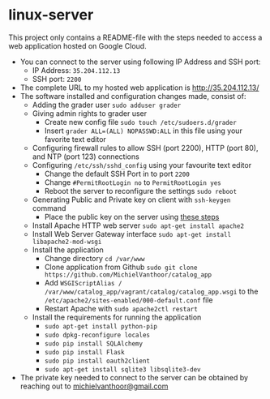 # linux-server

This project only contains a README-file with the steps needed to access a web application hosted on Google Cloud.

* You can connect to the server using following IP Address and SSH port:
  * IP Address: `35.204.112.13`
  * SSH port: `2200`
* The complete URL to my hosted web application is http://35.204.112.13/
* The software installed and configuration changes made, consist of:
  * Adding the grader user `sudo adduser grader`
  * Giving admin rights to grader user
     * Create new config file `sudo touch /etc/sudoers.d/grader`
     * Insert `grader ALL=(ALL) NOPASSWD:ALL` in this file using your favorite text editor
  * Configuring firewall rules to allow SSH (port 2200), HTTP (port 80), and NTP (port 123) connections
  * Configuring `/etc/ssh/sshd_config` using your favourite text editor
      * Change the default SSH Port in to port `2200`
      * Change `#PermitRootLogin no` to `PermitRootLogin yes`
      * Reboot the server to reconfigure the settings `sudo reboot`
  * Generating Public and Private key on client with `ssh-keygen` command
      * Place the public key on the server using [these steps](https://cloud.google.com/compute/docs/instances/adding-removing-ssh-keys)
  * Install Apache HTTP web server `sudo apt-get install apache2`
  * Install Web Server Gateway interface `sudo apt-get install libapache2-mod-wsgi`
  * Install the application
      * Change directory `cd /var/www`
      * Clone application from Github `sudo git clone https://github.com/MichielVanthoor/catalog_app`
      * Add `WSGIScriptAlias / /var/www/catalog_app/vagrant/catalog/catalog_app.wsgi` to the `/etc/apache2/sites-enabled/000-default.conf` file
      * Restart Apache with `sudo apache2ctl restart`
  * Install the requirements for running the application
      * `sudo apt-get install python-pip`
      * `sudo dpkg-reconfigure locales`
      * `sudo pip install SQLAlchemy`
      * `sudo pip install Flask`
      * `sudo pip install oauth2client`
      * `sudo apt-get install sqlite3 libsqlite3-dev`
* The private key needed to connect to the server can be obtained by reaching out to michielvanthoor@gmail.com
